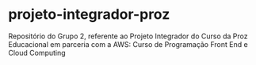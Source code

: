 # projeto-integrador-proz
Repositório do Grupo 2, referente ao Projeto Integrador do Curso da Proz Educacional em parceria com a AWS: Curso de Programação Front End e Cloud Computing
